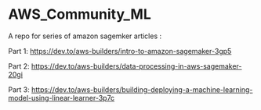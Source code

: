 # AWS_Community_ML

A repo for series of amazon sagemker articles : 


Part 1: https://dev.to/aws-builders/intro-to-amazon-sagemaker-3gp5 

Part 2: https://dev.to/aws-builders/data-processing-in-aws-sagemaker-20gi

Part 3: https://dev.to/aws-builders/building-deploying-a-machine-learning-model-using-linear-learner-3p7c

<!-- Part 4 -->

<!-- Part 5  -->

<!-- Part 6  -->

<!-- Part 7  -->

<!-- Part 8  -->

<!-- Part 9  -->

<!-- Part 10  -->

<!-- Part 11  -->

<!-- Part 12  -->

